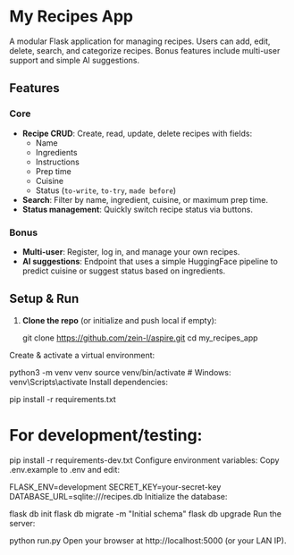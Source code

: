 # My Recipes App

A modular Flask application for managing recipes. Users can add, edit, delete, search, and categorize recipes. Bonus features include multi-user support and simple AI suggestions.

## Features

### Core
- **Recipe CRUD**: Create, read, update, delete recipes with fields:
  - Name  
  - Ingredients  
  - Instructions  
  - Prep time  
  - Cuisine  
  - Status (`to-write`, `to-try`, `made before`)
- **Search**: Filter by name, ingredient, cuisine, or maximum prep time.  
- **Status management**: Quickly switch recipe status via buttons.

### Bonus
- **Multi-user**: Register, log in, and manage your own recipes.  
- **AI suggestions**: Endpoint that uses a simple HuggingFace pipeline to predict cuisine or suggest status based on ingredients.  


## Setup & Run

1. **Clone the repo** (or initialize and push local if empty):
  
   git clone https://github.com/zein-l/aspire.git
   cd my_recipes_app

Create & activate a virtual environment:


python3 -m venv venv
source venv/bin/activate      # Windows: venv\Scripts\activate
Install dependencies:


pip install -r requirements.txt
# For development/testing:
pip install -r requirements-dev.txt
Configure environment variables:
Copy .env.example to .env and edit:


FLASK_ENV=development
SECRET_KEY=your-secret-key
DATABASE_URL=sqlite:///recipes.db
Initialize the database:


flask db init
flask db migrate -m "Initial schema"
flask db upgrade
Run the server:


python run.py
Open your browser at http://localhost:5000 (or your LAN IP).
